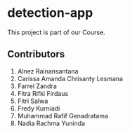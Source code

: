 # detection-app
This project is part of our Course.

## Contributors
1. Alnez Rainansantana
2. Carissa Amanda Chrisanty Lesmana
3. Farrel Zandra
4. Fitra Rifki Firdaus
5. Fitri Salwa
6. Fredy Kurniadi
7. Muhammad Rafif Genadratama
8. Nadia Rachma Yuninda
